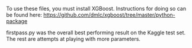 To use these files, you must install XGBoost. Instructions for doing so can be found here: https://github.com/dmlc/xgboost/tree/master/python-package

firstpass.py was the overall best performing result on the Kaggle test set. The rest are attempts at playing with more parameters.
